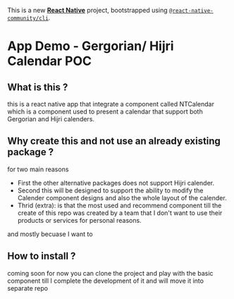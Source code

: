 This is a new [**React Native**](https://reactnative.dev) project, bootstrapped using [`@react-native-community/cli`](https://github.com/react-native-community/cli).

# App Demo - Gergorian/ Hijri Calendar POC


## What is this ?

this is a react native app that integrate a component called NTCalendar which is a component used to present a calendar that support both Gergorian and Hijri calenders.


## Why create this and not use an already existing package ?

for two main reasons 
- First the other alternative packages does not support Hijri calender.
- Second this will be designed to support the ability to modify the Calender component designs and also the whole layout of the calender.
- Thrid (extra):  is that the most used and recommend component till the create of this repo was created by a team that I don't want to use their products or services for personal reasons. 

and mostly becuase I want to 

## How to install ?

coming soon for now you can clone the project and play with the basic component till I complete the development of it and will move it into separate repo 

